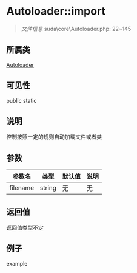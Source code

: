 # Autoloader::import



> *文件信息* suda\core\Autoloader.php: 22~145

## 所属类 

[Autoloader](../Autoloader.md)

## 可见性

 public static

## 说明

控制按照一定的规则自动加载文件或者类


## 参数


| 参数名 | 类型 | 默认值 | 说明 |
|--------|-----|-------|-------|
| filename |  string | 无 | 无 |



## 返回值

返回值类型不定


## 例子

example